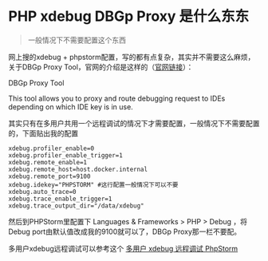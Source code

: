 # PHP xdebug DBGp Proxy 是什么东东
> 一般情况下不需要配置这个东西

网上搜的xdebug + phpstorm配置，写的都有点复杂，其实并不需要这么麻烦，关于DBGp Proxy Tool，官网的介绍是这样的（[官网链接](https://xdebug.org/docs/dbgpProxy)）：

DBGp Proxy Tool   

This tool allows you to proxy and route debugging request to IDEs depending on which IDE key is in use.


其实只有在多用户共用一个远程调试的情况下才需要配置，一般情况下不需要配置的，下面贴出我的配置

```
xdebug.profiler_enable=0
xdebug.profiler_enable_trigger=1
xdebug.remote_enable=1
xdebug.remote_host=host.docker.internal
xdebug.remote_port=9100
xdebug.idekey="PHPSTORM" #这行配置一般情况下可以不要
xdebug.auto_trace=0
xdebug.trace_enable_trigger=1
xdebug.trace_output_dir="/data/xdebug"
```

然后到PHPStorm里配置下 Languages & Frameworks > PHP > Debug ，将Debug port由默认值改成我的9100就可以了，DBGp Proxy那一栏不要配。

多用户xdebug远程调试可以参考这个 [多用户 xdebug 远程调试 PhpStorm](https://developer.aliyun.com/article/655699)